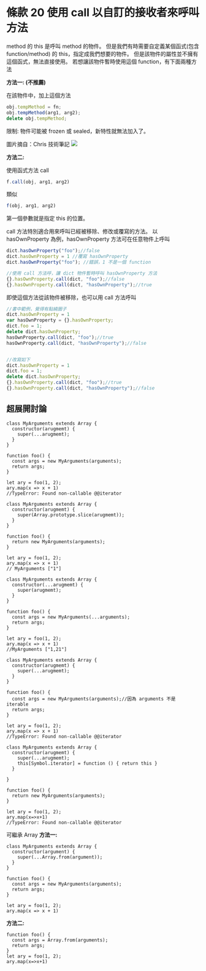 # 條款 20 使用 call 以自訂的接收者來呼叫方法

method 的 this 是呼叫 method 的物件。
但是我們有時需要自定義某個函式(包含 function/method) 的 this，指定成我們想要的物件。
但是該物件的屬性並不擁有這個函式，無法直接使用。
若想讓該物件暫時使用這個 function，有下面兩種方法

**方法一: (不推薦)**

在該物件中，加上這個方法

```javascript
obj.tempMethod = fn;
obj.tempMethod(arg1, arg2);
delete obj.tempMethod;
```

限制: 物件可能被 frozen 或 sealed，新特性就無法加入了。

圖片摘自：Chris 技術筆記
![](https://i.imgur.com/cBBzJUj.png)

**方法二:**

使用函式方法 call

```javascript
f.call(obj, arg1, arg2)
```

類似

```javascript
f(obj, arg1, arg2)
```

第一個參數就是指定 this 的位置。

call 方法特別適合用來呼叫已經被移除、修改或覆寫的方法。
以 hasOwnProperty 為例，hasOwnProperty 方法可在任意物件上呼叫

```javascript
dict.hasOwnProperty("foo");//false
dict.hasOwnProperty = 1 //覆寫 hasOwnProperty
dict.hasOwnProperty("foo"); //錯誤，1 不是一個 function

//使用 call 方法呼，讓 dict 物件暫時呼叫 hasOwnProperty 方法
{}.hasOwnProperty.call(dict, "foo");//false
{}.hasOwnProperty.call(dict, "hasOwnProperty");//true
```

即使這個方法從該物件被移除，也可以用 call 方法呼叫
```javascript
//書中範例，覺得有點繞圈子
dict.hasOwnProperty = 1
var hasOwnProperty = {}.hasOwnProperty;
dict.foo = 1;
delete dict.hasOwnProperty;
hasOwnProperty.call(dict, "foo");//true
hasOwnProperty.call(dict, "hasOwnProperty");//false


//改寫如下
dict.hasOwnProperty = 1
dict.foo = 1;
delete dict.hasOwnProperty;
{}.hasOwnProperty.call(dict, "foo");//true
{}.hasOwnProperty.call(dict, "hasOwnProperty");//false

```


## 超展開討論

```javascript=
class MyArguments extends Array {
  constructor(arugmemt) {
    super(...arugmemt);
  }
}

function foo() {
  const args = new MyArguments(arguments);
  return args;
}

let ary = foo(1, 2);
ary.map(x => x + 1)
//TypeError: Found non-callable @@iterator
```

```javascript=
class MyArguments extends Array {
  constructor(arugmemt) {
    super(Array.prototype.slice(arugmemt));
  }
}

function foo() {
  return new MyArguments(arguments);
}

let ary = foo(1, 2);
ary.map(x => x + 1)
// MyArguments ["1"]
```

```javascript=
class MyArguments extends Array {
  constructor(...arugmemt) {
    super(arugmemt);
  }
}

function foo() {
  const args = new MyArguments(...arguments);
  return args;
}

let ary = foo(1, 2);
ary.map(x => x + 1)
//MyArguments ["1,21"]
```

```javascript=
class MyArguments extends Array {
  constructor(arugmemt) {
    super(...arugmemt);
  }
}

function foo() {
  const args = new MyArguments(arguments);//因為 arguments 不是 iterable
  return args;
}

let ary = foo(1, 2);
ary.map(x => x + 1)
//TypeError: Found non-callable @@iterator
```


```javascript=
class MyArguments extends Array {
  constructor(arugmemt) {
    super(...arugmemt);
    this[Symbol.iterator] = function () { return this }
  }
    
}

function foo() {
  return new MyArguments(arguments);
}

let ary = foo(1, 2);
ary.map(x=>x+1)
//TypeError: Found non-callable @@iterator
```


可繼承 Array
**方法一:**
```javascript=
class MyArguments extends Array {
  constructor(argument) {
    super(...Array.from(argument));
  }
}

function foo() {
  const args = new MyArguments(arguments);
  return args;
}

let ary = foo(1, 2);
ary.map(x => x + 1)
```
**方法二:**
```javascript=
function foo() {
  const args = Array.from(arguments);
  return args;
}
let ary = foo(1, 2);
ary.map(x=>x+1)
```